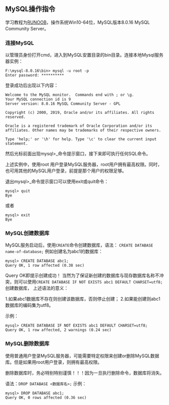 ## MySQL操作指令
学习教程为[RUNOOB](https://www.runoob.com/mysql/mysql-connection.html)，操作系统Win10-64位，MySQL版本8.0.16 MySQL Community Server。

### 连接MySQL
以管理员身份打开cmd，进入到MySQL安置目录的bin目录。连接本地Mysql服务器实例：
```
F:\mysql-8.0.16\bin> mysql -u root -p
Enter password: **********
```
登录成功后出现以下内容：
```
Welcome to the MySQL monitor.  Commands end with ; or \g.
Your MySQL connection id is 9
Server version: 8.0.16 MySQL Community Server - GPL

Copyright (c) 2000, 2019, Oracle and/or its affiliates. All rights reserved.

Oracle is a registered trademark of Oracle Corporation and/or its
affiliates. Other names may be trademarks of their respective owners.

Type 'help;' or '\h' for help. Type '\c' to clear the current input statement.
```
然后光标前面出现mysql>_命令提示窗口，接下来即可执行任何SQL命令。

上述实例中，使用root 用户登录MySQL服务器，root用户拥有最高权限。同时，也可用其他的MySQL用户登录，前提是那个用户的权限足够。

退出mysql>_命令提示窗口可以使用exit或quit命令：
```
mysql> quit
Bye
```
或者
```
mysql> exit
Bye
```

### MySQL创建数据库
MySQL服务启动后，使用```CREATE```命令创建数据库，语法：
```CREATE DATABASE name-of-database;```
例如创建名为abc1的数据库：
```
mysql> CREATE DATABASE abc1;
Query OK, 1 row affected (0.38 sec)
```
Query OK即提示创建成功！
当然为了保证新创建的数据库与现存数据库名称不冲突，则可以使用```CREATE DATABASE IF NOT EXISTS abc1 DEFAULT CHARSET=utf8;```创建数据库，
上述语法的意义：

1.如果abc1数据库不存在则创建该数据库，否则停止创建；
2.如果能创建则abc1数据库的编码集为utf8。

示例：
```
mysql> CREATE DATABASE IF NOT EXISTS abc1 DEFAULT CHARSET=utf8;
Query OK, 1 row affected, 2 warnings (0.24 sec)
```

### MySQL删除数据库
使用普通用户登录MySQL服务器，可能需要特定权限来创建or删除MySQL数据库。但是如果用root用户登录，则拥有最高权限。

删除数据库时，务必特别特别谨慎！！！因为一旦执行删除命令，数据库将消失。

语法：```DROP DATABASE <数据库名>;```
示例：
```
mysql> DROP DATABASE abc1;
Query OK, 0 rows affected (0.36 sec)
```
